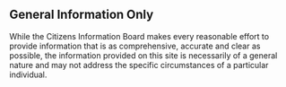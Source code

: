 ##  General Information Only

While the Citizens Information Board makes every reasonable effort to provide
information that is as comprehensive, accurate and clear as possible, the
information provided on this site is necessarily of a general nature and may
not address the specific circumstances of a particular individual.
